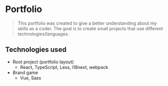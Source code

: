 # Portfolio

> This portfolio was created to give a better understanding about my skills as a coder.
> The goal is to create small projects that use different technologies/languages.

## Technologies used

-   Root project (portfolio layout)
    -   React, TypeScript, Less, i18next, webpack
-   Brand game
    -   Vue, Sass
